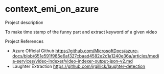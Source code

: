 # context_emi_on_azure
Project description

To make time stamp of the funny part and extract keyword of a given video


Project References 
* Azure Official Github
https://github.com/MicrosoftDocs/azure-docs/blob/651e591f985e6af327cbaad4582e2c1a1240e36a/articles/media-services/video-indexer/video-indexer-output-json-v2.md
* Laughter Extraction
https://github.com/jrgillick/laughter-detection
